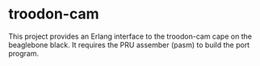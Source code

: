 # troodon-cam

This project provides an Erlang interface to the troodon-cam cape on the
beaglebone black. It requires the PRU assember (pasm) to build the port
program.
